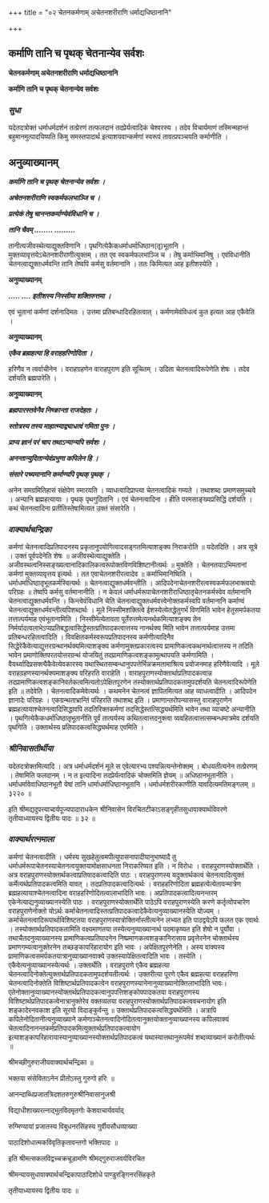 +++
title = "०२ चेतनकर्मणाम् अचेतनशरीराणि धर्माद्यधिष्ठानानि"

+++


## कर्माणि तानि च पृथक् चेतनान्येव सर्वशः

**चेतनकर्मणाम् अचेतनशरीराणि धर्माद्यधिष्ठानानि**

**कर्माणि तानि च पृथक् चेतनान्येव सर्वशः**

### ***सुधा***

यदेतदत्रोक्तं धर्माधर्मदर्शनं तत्प्रेरणं तत्फलदानं तदप्रेर्यत्वादिकं चेश्वरस्य । तदेव विचार्यमाणं तस्मिन्महान्तं बहुमानमुत्पादयिष्यति किमु समस्तपादार्थ इत्याशयवान्कर्मणां स्वरूपं तावत्प्रपञ्चयति कर्माणीति ।

## **अनुव्याख्यानम्**

***कर्माणि तानि च पृथक् चेतनान्येव सर्वशः ।***

***अचेतनशरीराणि स्वकर्मफलभाञ्जि च ।***

***प्रत्येकं तेषु चानन्तकर्माण्येवंविधानि च ।***

***तानि चैवम् ........ .........***

तानीत्यजीवस्थेत्याद्युक्तविणानि । पृथगित्येकैकधर्माधर्माधिष्ठान(तृ)भूतानि । मुक्तव्यावृत्तयेऽचेतनशरीराणीत्युक्तम् । तत एव स्वकर्मफलभाञ्जि च । तेषु कर्माभिमानिषु । एवंविधानीति चेतनत्वाद्युक्तधर्मवन्ति तानि तेष्वपि कर्मसु वर्तमानानि । ततः किमित्यत आह इतीशस्येति ।

**अनुव्याख्यानम्**

***..... .... इतीशस्य निस्सीमा शक्तिरुत्तमा ।***

एवं भूतानां कर्मणां दर्शनादिमतः । उत्तमा प्रतिबन्धादिरहितत्वात् । कर्मणामेवंविधत्वं कुत इत्यत आह एकैवेति ।

**अनुव्याख्यानम्**

***एकैव ब्रह्महत्या हि वराहहरिणोदिता ।***

हरिणैव न त्वर्वाचीनेन । वराहग्रहणेन वाराहपुराण इति सूचितम् । उदिता चेतनत्वादिरूपेणेति शेषः । तदेव दर्शयति ब्रह्मपारेति ।

**अनुव्याख्यानम्**

***ब्रह्मपारस्तवेनैव निष्क्रान्ता राजदेहतः ।***

***स्तोत्रस्य तस्य माहात्म्याद्व्याधत्वं गमिता पुनः ।***

***प्राप्य ज्ञानं परं चाप तथाऽन्यान्यपि सर्वशः ।***

***अनन्तान्युदितान्येवंप्रभुणा कपिलेन हि ।***

***संसारे पच्यमानानि कर्माण्यपि पृथक् पृथक् ।***

अनेन समग्रमितिहासं संक्षेपेण स्मारयति । व्याधत्वादिप्राप्त्या चेतनत्वादिकं गम्यते । तथाशब्दः प्रमाणसमुच्चये । अन्यानि ब्रह्महत्यायाः । पृथक् पृथगुदितानि । एवं चेतनत्वादिना । हीति परमसाङ्ख्यप्रसिद्धिं दर्शयति । कथं चेतनत्वादिना प्रतीतिस्तेषामित्यत उक्तं संसारेति ।

### ***वाक्यार्थचन्द्रिका***

कर्मणां चेतनत्वादिप्रतिपादनस्य प्रकृतानुपयोगित्वादसङ्गतमित्याशङ्क्य निराकरोति ॥ यदेतदिति । अत्र सूत्रे । उक्तं पूर्वपदेनेति शेषः ॥ अजीवस्थेत्याद्युक्तेति । अजीवस्थत्वनिस्सङ्ख्यत्वानादिकालिकत्वरूपोक्तविणविशिष्टानीत्यर्थः ॥ मुक्तेति । चेतनतयाऽभिमतानां कर्मणां मुक्तव्यावृत्तय इत्यर्थः । तत एवाचेतनशरीरत्वादेव ॥ कर्माभिमानिष्विति । धर्माधर्माधिष्ठातृभूतकर्मस्वित्यर्थः ॥ चेतनत्वाद्युक्तधर्मवन्तीति । आदिपदेनाचेतनशरीरत्वस्वकर्मफलभाक्त्वयोः परिग्रहः ॥ तेष्वपि कर्मसु वर्तमानानीति । न केवलं धर्माधर्मरूपाचेतनशरीराधिष्ठातृचेतनकर्मस्वेव वर्तमानानि चेतनत्वाद्युक्तधर्मवन्ति । किन्त्वेवंविधानि चेति चेतनत्वाद्युक्तधर्मवत्त्वेनोक्तकर्मस्वपि वर्तमानानि कर्माण्वं चेतनत्वाद्युक्तधर्मवन्तीत्यपिशब्दार्थः । मूले निस्सीमशक्तित्वे ईशस्येत्येतद्धेतुगर्भं विणमिति भावेन हेतुसमर्पकतया तत्तात्पर्यमाह एवंभूतानामिति । निस्सीमेत्येतावता पूर्तेरुत्तमेत्यनर्थकमित्याशङ्क्य तेन निर्मर्यादत्वलाभेऽप्यप्रतिबद्धत्वासिद्धेस्तत्प्रतिपादकत्वात्तस्य नानर्थक्य मिति भावेन तत्तात्पर्यमाह उत्तमा प्रतिबन्धरहितत्वादिति । विवक्षितकर्मस्वरूपप्रतिपादनस्य कर्मणीत्यादिनैव सिद्धेरेकैवेत्याद्युत्तरग्रन्थानर्थक्यमित्याशङ्क्य कर्मणामुक्तप्रकारत्वस्य प्रामाणिकत्वकथनार्थत्वात्तस्य न तदिति भावेन प्रमाणोक्तिपरतयोत्तरग्रन्थं योजयितुं तदप्रामाणिकत्वशङ्कामुत्थापयति कर्मणामिति । वैयर्थ्यादिप्रसक्त्यैकैवेत्येवकारस्य यथास्थितसम्बन्धानुपपत्तेर्भिन्नक्रमतामाश्रित्य प्रयोजनमाह हरिणैवेत्यादि । मूले वराहग्रहणस्यानर्थक्यमाशङ्क्य परिहरति वाराहेति । वाराहपुराणस्योक्तार्थाप्रतिपादकत्वान्न तदप्रामाणिकत्वशङ्कानिवर्तकत्वमित्यतोऽपेक्षितपूरणेन तस्योक्तार्थप्रतिपादकतामुपदर्शयति चेतनत्वादिरूपेणेति इति ॥ तदेवेति । चेतनत्वादिकमेवेत्यर्थः । कथमनेन चेतनत्वं ज्ञापितमित्यत आह व्याधत्वादीति । आदिपदेन ज्ञानादेः परिग्रहः । एकग्रन्थताभ्रान्तिं परिहरति तथाशब्द इति । प्रमाणान्तरोपन्यासस्तु वाराहपुराणेन ब्रह्महत्यायाश्चेतनत्वादिसिद्धावपि तदतिरिक्तकर्मणां तदसिद्धेस्तत्सिद्ध्यर्थमिति भावेन तथा व्याचष्टे अन्यानीति । पृथगित्येकैकधर्माधिष्ठातृभूतानीति पूर्वं तात्पर्यस्य कथितत्वात्तदनुक्त्वा व्यवहितत्वात्तत्सम्बन्धमात्रमेव दर्शयति पृथगिति । उक्तार्थस्य प्रतिपादकत्वसिद्ध्यर्थमाह एवमिति ।

### ***श्रीनिवासतीर्थीया***

यदेतदत्रोक्तमित्यादि । अत्र धर्माधर्मदर्शनं मूले स एवेत्यारभ्य पश्यन्नित्यन्तेनोक्तम् । बोधयतीत्यनेन तत्प्रेरणम् । तेषामिति फलदानम् । न त इत्यादिना तदप्रेर्यत्वादिकं चोक्तमिति ज्ञेयम् ॥ अधिष्ठानभूतानीति । धर्माधर्मावेवाधिष्ठानभूतौ येषां तानि धार्माधर्माधिष्ठानभूतानि । धर्माधर्मशरीरकाणीति यावदित्यमतिमङ्गलम् ॥ ३२२० ॥

इति श्रीमद्यदुपत्त्याचार्यपूज्यपादाराधकेन श्रीनिवासेन विरचितटीकाऽसङ्गृहीतसुधावाक्यार्थविवरणे तृतीयाध्यायस्य द्वितीयः पादः ॥ ३२ ॥

### ***वाक्यार्थरत्नमाला***

कर्मणां चेतनत्वादीति । धर्मस्य सुखहेतुत्वमपीत्युपासनापादीयानुभाष्यादै तु धर्माधर्मरूपाचेतनस्याचेतनत्वयुक्तयामोक्षसाधनता निराकरिष्यत इति । न विरोधः । वराहपुराणस्योक्तार्थेति । अत्र वराहपुराणस्योक्तार्थकत्वाप्रतिपादकत्वादिति पाठः । वराहपुराणस्य यदुक्तार्थकत्वं चेतनत्वादित्युक्तं कर्मेत्यर्थप्रतिपादकत्वमिति यावत् । तदप्रतिपादकत्वादित्यर्थः । वराहहरिणोदिता ब्रह्महत्येत्येतावन्मात्रेण ब्रह्महत्यायाश्चेतनत्वादिना वराहहरिणोदितत्वालाभादिति भावः । अप्रतिपादकत्वादित्यनन्तरम् एकेनेत्याद्यनुव्याख्यानस्येति पाठः । वराहपुराणस्योक्तार्थेति पाठेऽपि वराहपुराणस्येति करणे कर्तृत्वोपचारेण वराहपुराणेनोक्तो योऽर्थः कर्माचेतनत्वादिस्तत्प्रतिपादकत्वादेकैवेत्यनुव्याख्यानस्येति योज्यम् । कर्माचेतनत्वादिरूपार्थाविशिष्टतया वराहपुराणस्यात्रोक्तिर्नास्तीत्यनेन लभ्यत इति पाठद्वयेऽपि फलत एक एवार्थः । तस्योक्तार्थप्रतिपादकतामिति वक्ष्यमाणतया तस्येत्यनुव्याख्यानार्थ पदमाकृष्यत इति शेषो न पूर्योवा । तथाचैतदनुव्याख्यानस्य प्रामाणिकत्वप्रतिपादनेन निष्प्रमाणकत्वशङ्कानिरासाय प्रवृत्तेरनेन चोक्तार्थस्य प्रमाणगम्यत्वानुक्तेरनेन तच्छङ्कापरिहारायोग इति भावः । अपेक्षितपूरणेनेति । अस्य वाक्यस्य प्रामाणिकत्वसमर्पकतयात्रानुव्याख्यानवाक्ये उक्तस्यापेक्षितत्वादिति भावः । तस्येति । एकैवेत्यनुव्याख्यानस्येत्यर्थः । उक्तार्थेति । वराहपुराणे एकैव ब्रह्महत्या चेतनत्वादिनोक्तेत्युक्तार्थप्रतिपादकतामुपदर्शयतीत्यर्थः । उक्तरीत्या पूरणे एकैव ब्रह्महत्या वराहहरिणा चेतनत्वादिनोक्तेति विशिष्टार्थप्रतिपादकत्वेन वराहपुराणस्यानेनानुव्याख्यानोक्तिलाभादिति भावः। एतेनोक्तानुव्याख्यानस्योक्तार्थप्रतिपादकत्वानुपपत्तिशङ्कोपपादकतया वराहपुराणस्य विशिष्टार्थप्रतिपादकत्वेनात्रानुक्तेरेव वक्तव्यतया वराहपुराणस्योक्तार्थप्रतिपादकत्ववचनायोग इति शङ्कादेरनवकाश इति सूरयो विदाङ्कुर्वन्तु ॥ उक्तार्थप्रतिपादकत्वसिद्ध्यर्थमिति । अत्रापि कपिलेनोदितानीत्यनुव्याख्याने कर्मणाञ्चेतनत्वादिनोदितत्वानुक्तयोक्तानुव्याख्यानस्य कपिलवाक्यं चेतत्वादिनानन्तकर्मप्रतिपादकमित्युक्तार्थप्रतिपादकत्वायोग इत्याशङ्कापरिहारायास्यानुव्याख्यानस्योक्तार्थप्रतिपादकत्वं यथास्यात्तथानुरूपमेवं शब्दव्याख्यानं करोतीत्यर्थः ॥

श्रीमच्छीगुरुराजीयवाक्यार्थचन्द्रिका ॥

भक्तया संसेविताऽनेन प्रीतोऽस्तु गुरुगो हरिः ॥

आनन्दाब्धिप्रजातत्रिदशतरुगुरुश्रीनिवासानुजश्री

विद्याधीशाख्यरत्नाद्भुतविदमृतगोः केशवाचार्यवर्याद्

रुग्मिण्यायां प्रजातस्य विबुधनरसिंहस्य गुर्वीयसौधव्याख्या

पाठादिशोधात्मकविवृतिकृतावन्तगो भक्तिपादः ॥

इति श्रीमत्सकलविद्वच्चक्रचूडामणि श्रीमद्गुरुराजवर्यविरचित

श्रीमन्यायसुधावाक्यार्थचन्द्रिकापाठादिशोधे पाण्डुरङ्गिनरसिंहकृते

तृतीयाध्यायस्य द्वितीयः पादः ॥

